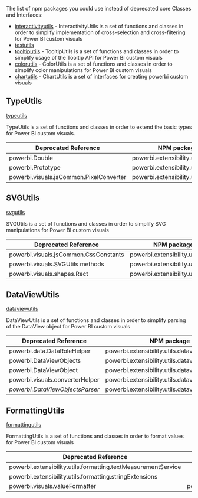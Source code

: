 
The list of npm packages you could use instead of deprecated core Classes and Interfaces:

- [interactivityutils](https://www.npmjs.com/package/powerbi-visuals-utils-interactivityutils) - InteractivityUtils is a set of functions and classes in order to simplify implementation of cross-selection and cross-filtering for Power BI custom visuals
- [testutils](https://www.npmjs.com/package/powerbi-visuals-utils-testutils) 
- [tooltiputils](https://www.npmjs.com/package/powerbi-visuals-utils-tooltiputils) - TooltipUtils is a set of functions and classes in order to simplify usage of the Tooltip API for Power BI custom visuals
- [colorutils](https://www.npmjs.com/package/powerbi-visuals-utils-colorutils) - ColorUtils is a set of functions and classes in order to simplify color manipulations for Power BI custom visuals
- [chartutils](https://www.npmjs.com/package/powerbi-visuals-utils-chartutils) - ChartUtils is a set of interfaces for creating powerbi custom visuals


## TypeUtils
[typeutils](https://www.npmjs.com/package/powerbi-visuals-utils-typeutils)

TypeUtils is a set of functions and classes in order to extend the basic types for Power BI custom visuals.

Deprecated Reference | NPM package namespace
--------------|----------------------
powerbi.Double | powerbi.extensibility.utils.type.Double
powerbi.Prototype | powerbi.extensibility.utils.type.Prototype
powerbi.visuals.jsCommon.PixelConverter | powerbi.extensibility.utils.type.PixelConverter

## SVGUtils
[svgutils](https://www.npmjs.com/package/powerbi-visuals-utils-svgutils)

SVGUtils is a set of functions and classes in order to simplify SVG manipulations for Power BI custom visuals

Deprecated Reference | NPM package namespace
--------------|----------------------
powerbi.visuals.jsCommon.CssConstants | powerbi.extensibility.utils.svg.CssConstants
powerbi.visuals.SVGUtils methods | powerbi.extensibility.utils.svg methods
powerbi.visuals.shapes.Rect | powerbi.extensibility.utils.svg.shapes.Rect

## DataViewUtils
[dataviewutils](https://www.npmjs.com/package/powerbi-visuals-utils-dataviewutils)

DataViewUtils is a set of functions and classes in order to simplify parsing of the DataView object for Power BI custom visuals

Deprecated Reference | NPM package namespace
--------------|----------------------
powerbi.data.DataRoleHelper | powerbi.extensibility.utils.dataview.DataRoleHelper
powerbi.DataViewObjects | powerbi.extensibility.utils.dataview.DataViewObjects
powerbi.DataViewObject  | powerbi.extensibility.utils.dataview.DataViewObject
powerbi.visuals.converterHelper | powerbi.extensibility.utils.dataview.converterHelper
*powerbi.DataViewObjectsParser* | powerbi.extensibility.utils.dataview.DataViewObjectsParser

## FormattingUtils
[formattingutils](https://www.npmjs.com/package/powerbi-visuals-utils-formattingutils)

FormattingUtils is a set of functions and classes in order to format values for Power BI custom visuals

Deprecated Reference | NPM package namespace
--------------|----------------------
 | powerbi.extensibility.utils.formatting.textMeasurementService
 | powerbi.extensibility.utils.formatting.stringExtensions
powerbi.visuals.valueFormatter | powerbi.extensibility.utils.formatting.valueFormatter
